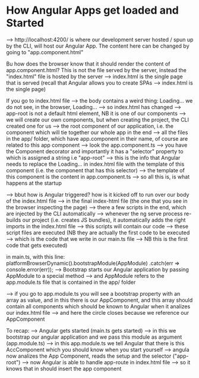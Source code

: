 # How Angular Apps get loaded and Started
--> http://localhost:4200/ is where our development server hosted / spun up by the CLI, will host our Angular App.
The content here can be changed by going to "app.component.html"

Bu how does the browser know that it should render the content of app.component.html?
This is not the file served by the server, instead the "index.html" file is hosted by the server --> index.html is the single page that is served (recall that Angular allows you to create SPAs --> index.html is the single page)

If you go to index.html file --> the body contains a weird thing:
<app-root>Loading...</app-root>
we do not see, in the browser, Loading... --> so index.html has changed
--> app-root is not a default html element, NB it is one of our components
--> we will create our own components, but when creating the project, the CLI created one for us --> the root component of our application, i.e. the component which will tie together our whole app in the end --> all the files in the app/ folder, which have app.component in their name, of course are related to this app component
--> look the app.component.ts --> you have the Component decorator and importantly it has a "selector" property to which is assigned a string i.e "app-root"
--> this is the info that Angular needs to replace the <app-root>Loading...</app-root> in index.html file with the template of this component (i.e. the component that has this selector) --> the template of this component is the content in app.component.ts
--> so all this is, is what happens at the startup

--> bbut how is Angular triggered? how is it kicked off to run over our body of the index.html file --> in the final index-html file (the one that you see in the browser inspecting the page) --> there a few scripts in the end, which are injected by the CLI automatically --> whenever the ng serve process re-builds our project (i.e. creates JS bundles), it automatically adds the right imports in the index.html file --> this scripts will contain our code --> these script files are executed (NB they are actually the first code to be executed --> which is the code that we write in our main.ts file --> NB this is the first code that gets executed)

in main.ts, with this line:
platformBrowserDynamic().bootstrapModule(AppModule)
  .catch(err => console.error(err));
--> Bootstrap starts our Angular application by passing AppModule to a special method --> and AppModule refers to the app.module.ts file that is contained in the app/ folder

--> if you go to app.module.ts you will see a bootstrap property with an array as value, and in this there is our AppComponent, and this array should contain all components which should be known to Angular when it analizes our index.html file --> and here the circle closes because we reference our AppComponent

To recap:
--> Angular gets started (main.ts gets started) --> in this we bootstrap our angular application and we pass this module as argument (app.module.ts) --> in this app.module.ts we tell Angular that there is this AccComponent which you should know when you start yourself --> angula now analizes the App Component, reads the setup and the selector ("app-root") --> now Angular is able to handle app-route in index.html file --> so it knows that in <app-root></ap-root> should insert the app component